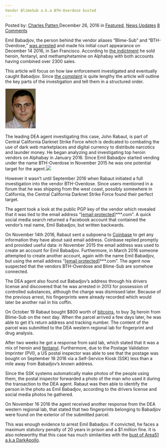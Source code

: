 ```yaml
---
Vendor BlimeSub a.k.a BTH-Overdose busted
---
```

<article class="post-listing post-17152 post type-post status-publish format-standard has-post-thumbnail hentry  tag-aka tag-blimesub tag-bthoverdose tag-busted tag-vendor">
    <div class="post-inner">
        <span>Posted by: <a href="https://www.deepdotweb.com/author/charlespatten/" title="">Charles Patten </a></span>
    <span>December 26, 2016</span>
    <span>in <a href="https://www.deepdotweb.com/category/deepdot-news/" rel="category tag">Featured</a>, <a href="https://www.deepdotweb.com/category/news-updates/" rel="category tag">News Updates</a></span>
    <span><a href="https://www.deepdotweb.com/2016/12/26/vendor-blimesub-k-bth-overdose-busted/#comments">8 Comments</a></span>
    </p>
    <div class="clear"></div>
    <div class="entry">
    <p>Emil Babadjov, the person behind the vendor aliases “Blime-Sub” and “BTH-Overdose,” <a href="https://www.justice.gov/usao-edca/pr/fentanyl-and-heroin-sold-dark-web-marketplace">was arrested</a> and made his initial court appearance on December 14 2016, in San Francisco. According to <a href="https://www.justice.gov/usao-edca/press-release/file/918816/download">the indictment</a> he sold heroin, fentanyl, and methamphetamine on Alphabay with both accounts having combined over 2300 sales.</p>
    <p>This article will focus on how law enforcement investigated and eventually caught Babadjov. Since <a href="https://www.justice.gov/usao-edca/press-release/file/918811/download">the complaint</a> is quite lengthy the article will outline the key parts of the investigation and tell them in a structured order.</p>
    <p><img class="wp-image-17157 aligncenter" src="/imgs/2016/12/word-image-123.png" /></p>
    <p>The leading DEA agent investigating this case, John Rabaut, is part of Central California Darknet Strike Force which is dedicated to combating the use of dark web marketplaces and digital currency to distribute narcotics and launder money. He began analyzing and investigating top heroin vendors on Alphabay in January 2016. Since Emil Babadjov started vending under the name BTH-Overdose in November 2015 he was one potential target for the agent.<img class="wp-image-17156 aligncenter" src="/imgs/2016/12/word-image-122.png" srcset="/imgs/2016/12/word-image-122.png 600w, /imgs/2016/12/word-image-122-300x210.png 300w" sizes="(max-width: 600px) 100vw, 600px" /></p>
    <p>However it wasn&#8217;t until September 2016 when Rabaut initiated a full investigation into the vendor BTH-Overdose. Since users mentioned in a forum that he was shipping from the west coast, possibly somewhere in California, the Central California Darknet Strike Force found their perfect target.</p>
    <p>The agent took a look at the public PGP key of the vendor which revealed that it was tied to the email address “<a href="/cdn-cgi/l/email-protection" class="__cf_email__" data-cfemail="1557747774717f7a6355">[email&#160;protected]</a>***.com”. A quick social media search returned a Facebook account that contained the vendor&#8217;s real name, Emil Babadjov, but written backwards.</p>
    <p>On November 14th 2016, Rabaut sent a subpoena to <a href="https://www.deepdotweb.com/tag/coinbase/">Coinbase</a> to get any information they have about said email address. Coinbase replied promptly and provided useful data: in November 2015 the email address was used to create an account for Emil Babadjov. Furthermore, in March 2016 someone attempted to create another account, again with the name Emil Babadjov, but using the email address &#8220;<a href="/cdn-cgi/l/email-protection" class="__cf_email__" data-cfemail="d8bab4b1b5bdabadba98">[email&#160;protected]</a>***.com&#8221;. The agent now suspected that the vendors BTH-Overdose and Blime-Sub are somehow connected.</p>
    <p>The DEA agent also found out Babadjov&#8217;s address through his drivers license and discovered that he was arrested in 2013 for possession of controlled substances, although the charge was dismissed later. Because of the previous arrest, his fingerprints were already recorded which would later be another nail in his coffin.</p>
    <p>On October 19 Rabaut bought $800 worth of <a href="https://www.deepdotweb.com/tag/bitcoin/">bitcoins</a>, to buy 3g heroin from Blime-Sub on the next day. When the parcel arrived a few days later, he was able to get it&#8217;s return address and tracking number. The content of the parcel was submitted to the DEA western regional lab for fingerprint and drug analysis.</p>
    <p>After two weeks he got a response from said lab, which stated that it was a mix of heroin and <a href="https://www.deepdotweb.com/tag/fentanyl/">fentanyl</a>. Furthermore, due to the Postage Validation Imprinter (PVI), a US postal inspector was able to see that the postage was bought on September 18 2016 via a Self-Service Kiosk (SSK) less than a mile away from Babadjov&#8217;s known address.</p>
    <p>Since the SSK systems automatically make photos of the people using them, the postal inspector forwarded a photo of the man who used it during the transaction to the DEA agent. Rabaut was then able to identify the person in the photo as Emil Babadjov, according to the drivers license and social media photos he gathered.</p>
    <p>On November 16 2016 the agent received another response from the DEA western regional lab, that stated that two fingerprints belonging to Babadjov were found on the exterior of the submitted parcel.</p>
    <p>This was enough evidence to arrest Emil Babadjov. If convicted, he faces a maximum statutory penalty of 20 years in prison and a $1 million fine. It is also noteworthy that this case has much similarities with the <a href="https://www.deepdotweb.com/2016/08/26/timeline-arrests-alphabay-vendors-area51-darkapollo/">bust of Area51 a.k.a DarkApollo</a>.</p>
    </div>
    <span style="display:none"><a href="https://www.deepdotweb.com/tag/aka/" rel="tag">aka</a> <a href="https://www.deepdotweb.com/tag/blimesub/" rel="tag">blimesub</a> <a href="https://www.deepdotweb.com/tag/bthoverdose/" rel="tag">bthoverdose</a>  <a href="https://www.deepdotweb.com/tag/vendor/" rel="tag">vendor</a></span> <span style="display:none" class="updated">2016-12-26</span>
    <div style="display:none" class="vcard author" itemprop="author" itemscope itemtype="http://schema.org/Person"><strong class="fn" itemprop="name"><a href="https://www.deepdotweb.com/author/charlespatten/" title="Posts by Charles Patten" rel="author">Charles Patten</a></strong></div>
    </div>
</article>

